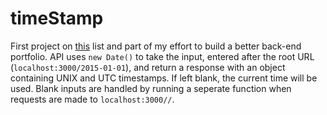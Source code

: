 # timeStamp
First project on [this](https://www.quora.com/What-does-a-good-junior-backend-developer-portfolio-website-look-like/#w5Ttk5Aw21) list and part of my effort to build a better back-end portfolio. API uses `new Date()` to take the input, entered after the root URL (`localhost:3000/2015-01-01`), and return a response with an object containing UNIX and UTC timestamps. If left blank, the current time will be used. Blank inputs are handled by running a seperate function when requests are made to `localhost:3000//`.

